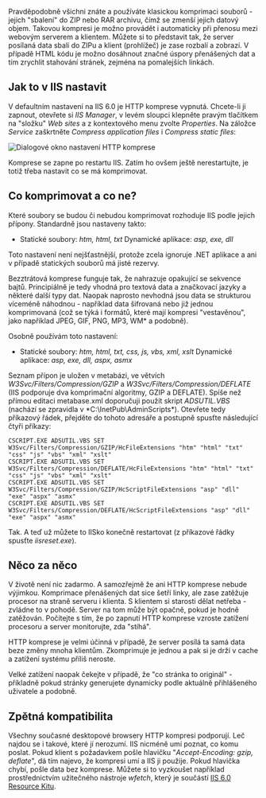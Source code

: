 <!-- dcterms:identifier = aspnetcz#2 -->
<!-- dcterms:title = HTTP komprese v IIS a ASP.NET -->
<!-- dcterms:abstract = Zapnutím HTTP komprese je možno snížit objem přenášených dat a zrychlit načítání stránek. Za vše se ale platí. -->
<!-- np9:categoryId = 1 -->
<!-- x4w:category = Tipy, triky -->
<!-- np9:authorId = 1 -->
<!-- np9:authorEmail = michal.valasek@altairis.cz -->
<!-- dcterms:creator = Michal Altair Valášek -->
<!-- dcterms:created = 2005-01-02T02:16:39.593+01:00 -->
<!-- dcterms:dateAccepted = 2005-01-02T02:16:39.593+01:00 -->

Pravděpodobně všichni znáte a používáte klasickou komprimaci souborů - jejich "sbalení" do ZIP nebo RAR archivu, čímž se zmenší jejich datový objem. Takovou kompresi je možno provádět i automaticky při přenosu mezi webovým serverem a klientem. Můžete si to představit tak, že server posílaná data sbalí do ZIPu a klient (prohlížeč) je zase rozbalí a zobrazí. V případě HTML kódu je možno dosáhnout značné úspory přenášených dat a tím zrychlit stahování stránek, zejména na pomalejších linkách.

## Jak to v IIS nastavit

V defaultním nastavení na IIS 6.0 je HTTP komprese vypnutá. Chcete-li ji zapnout, otevřete si *IIS Manager*, v levém sloupci klepněte pravým tlačítkem na "složku" *Web sites* a z kontextového menu zvolte *Properties*. Na záložce *Service* zaškrtněte *Compress application files* i *Compress static files*:

![Dialogové okno nastavení HTTP komprese](https://www.cdn.altairis.cz/Blog/2005/20050102-http-compression.png)

Komprese se zapne po restartu IIS. Zatím ho ovšem ještě nerestartujte, je totiž třeba nastavit co se má komprimovat.

## Co komprimovat a co ne?

Které soubory se budou či nebudou komprimovat rozhoduje IIS podle jejich přípony. Standardně jsou nastaveny takto:

*   Statické soubory: *htm, html, txt* 
Dynamické aplikace: *asp, exe, dll*

Toto nastavení není nejšťastnější, protože zcela ignoruje .NET aplikace a ani v případě statických souborů má jisté rezervy.

Bezztrátová komprese funguje tak, že nahrazuje opakující se sekvence bajtů. Principiálně je tedy vhodná pro textová data a značkovací jazyky a některé další typy dat. Naopak naprosto nevhodná jsou data se strukturou víceméně náhodnou - například data šifrovaná nebo již jednou komprimovaná (což se týká i formátů, které mají kompresi "vestavěnou", jako například JPEG, GIF, PNG, MP3, WM* a podobně).

Osobně používám toto nastavení:

*   Statické soubory: *htm, html, txt, css, js, vbs, xml, xslt* 
Dynamické aplikace: *asp, exe, dll, aspx, asmx*

Seznam přípon je uložen v metabázi, ve větvích *W3Svc/Filters/Compression/GZIP* a *W3Svc/Filters/Compression/DEFLATE* (IIS podporuje dva komprimační algoritmy, GZIP a DEFLATE). Spíše než přímou editaci metabase.xml doporučuji použít skript *ADSUTIL.VBS* (nachází se zpravidla v *C:\InetPub\AdminScripts\*). Otevřete tedy příkazový řádek, přejděte do tohoto adresáře a postupně spusťte následující čtyři příkazy:

    CSCRIPT.EXE ADSUTIL.VBS SET W3Svc/Filters/Compression/GZIP/HcFileExtensions "htm" "html" "txt" "css" "js" "vbs" "xml" "xslt"
    CSCRIPT.EXE ADSUTIL.VBS SET W3Svc/Filters/Compression/DEFLATE/HcFileExtensions "htm" "html" "txt" "css" "js" "vbs" "xml" "xslt"
    CSCRIPT.EXE ADSUTIL.VBS SET W3Svc/Filters/Compression/GZIP/HcScriptFileExtensions "asp" "dll" "exe" "aspx" "asmx"
    CSCRIPT.EXE ADSUTIL.VBS SET W3Svc/Filters/Compression/DEFLATE/HcScriptFileExtensions "asp" "dll" "exe" "aspx" "asmx"

Tak. A teď už můžete to IISko konečně restartovat (z příkazové řádky spusťte *iisreset.exe*).

## Něco za něco

V životě není nic zadarmo. A samozřejmě že ani HTTP komprese nebude výjimkou. Komprimace přenášených dat sice šetří linky, ale zase zatěžuje procesor na straně serveru i klienta. S klientem si starosti dělat netřeba - zvládne to v pohodě. Server na tom může být opačně, pokud je hodně zatěžován. Počítejte s tím, že po zapnutí HTTP komprese vzroste zatížení procesoru a server monitorujte, zda "stíhá".

HTTP komprese je velmi účinná v případě, že server posílá ta samá data beze změny mnoha klientům. Zkomprimuje je jednou a pak si je drží v cache a zatížení systému příliš neroste.

Velké zatížení naopak čekejte v případě, že "co stránka to originál" - příkladně pokud stránky generujete dynamicky podle aktuálně přihlášeného uživatele a podobně.

## Zpětná kompatibilita

Všechny současné desktopové browsery HTTP kompresi podporují. Leč najdou se i takové, které jí nerozumí. IIS nicméně umí poznat, co komu poslat. Pokud klient s požadavkem pošle hlavičku "*Accept-Encoding: gzip, deflate*", dá tím najevo, že kompresi umí a IIS ji použije. Pokud hlavička chybí, pošle data bez komprese. Můžete si to vyzkoušet například prostřednictvím užitečného nástroje *wfetch*, který je součástí [IIS 6.0 Resource Kitu](http://www.microsoft.com/downloads/details.aspx?familyid=56fc92ee-a71a-4c73-b628-ade629c89499&displaylang=en).